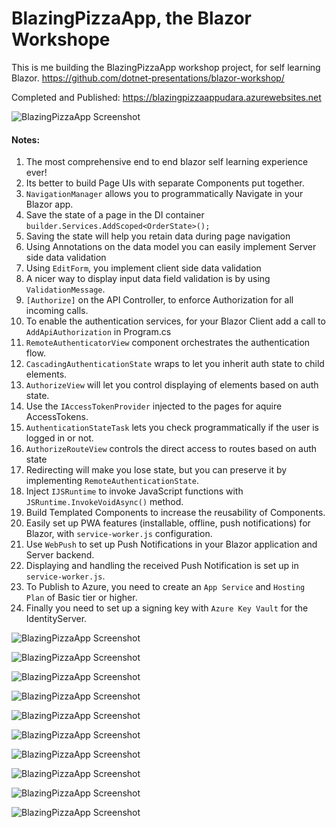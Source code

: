 # BlazingPizzaApp, the Blazor Workshope
This is me building the BlazingPizzaApp workshop project, for self learning Blazor.
https://github.com/dotnet-presentations/blazor-workshop/

Completed and Published: https://blazingpizzaappudara.azurewebsites.net

![BlazingPizzaApp Screenshot](https://raw.githubusercontent.com/UdaraAlwis/Blazor-Playground/master/BlazingPizzaApp/Screenshots/1%20PWA.png)

#### Notes: 
1. The most comprehensive end to end blazor self learning experience ever!
2. Its better to build Page UIs with separate Components put together.
3. ```NavigationManager``` allows you to programmatically Navigate in your Blazor app.
4. Save the state of a page in the DI container ```builder.Services.AddScoped<OrderState>();```
5. Saving the state will help you retain data during page navigation
6. Using Annotations on the data model you can easily implement Server side data validation
7. Using ```EditForm```, you implement client side data validation
8. A nicer way to display input data field validation is by using ```ValidationMessage```.
9. ```[Authorize]``` on the API Controller, to enforce Authorization for all incoming calls.
10. To enable the authentication services, for your Blazor Client add a call to ```AddApiAuthorization``` in Program.cs  
11. ```RemoteAuthenticatorView``` component orchestrates the authentication flow.
12. ```CascadingAuthenticationState``` wraps to let you inherit auth state to child elements.
13. ```AuthorizeView```  will let you control displaying of elements based on auth state.
14. Use the ```IAccessTokenProvider``` injected to the pages for aquire AccessTokens.
15. ```AuthenticationStateTask``` lets you check programmatically if the user is logged in or not.
16. ```AuthorizeRouteView``` controls the direct access to routes based on auth state
17. Redirecting will make you lose state, but you can preserve it by implementing ```RemoteAuthenticationState```.
18. Inject ```IJSRuntime``` to invoke JavaScript functions with ```JSRuntime.InvokeVoidAsync()``` method.
19. Build Templated Components to increase the reusability of Components.
20. Easily set up PWA features (installable, offline, push notifications) for Blazor, with ```service-worker.js``` configuration.
21. Use ```WebPush``` to set up Push Notifications in your Blazor application and Server backend.
22. Displaying and handling the received Push Notification is set up in ```service-worker.js```.
23. To Publish to Azure, you need to create an ```App Service``` and ```Hosting Plan``` of Basic tier or higher.
24. Finally you need to set up a signing key with ```Azure Key Vault``` for the IdentityServer.

![BlazingPizzaApp Screenshot](https://raw.githubusercontent.com/UdaraAlwis/Blazor-Playground/master/BlazingPizzaApp/Screenshots/2%20Finished%20Project%20Solution.png)

![BlazingPizzaApp Screenshot](https://raw.githubusercontent.com/UdaraAlwis/Blazor-Playground/master/BlazingPizzaApp/Screenshots/2%20Publish%20to%20Azure.png)

![BlazingPizzaApp Screenshot](https://raw.githubusercontent.com/UdaraAlwis/Blazor-Playground/master/BlazingPizzaApp/Screenshots/2%20Web%20App.png)

![BlazingPizzaApp Screenshot](https://raw.githubusercontent.com/UdaraAlwis/Blazor-Playground/master/BlazingPizzaApp/Screenshots/3%20Web%20App%20Registration.png)

![BlazingPizzaApp Screenshot](https://raw.githubusercontent.com/UdaraAlwis/Blazor-Playground/master/BlazingPizzaApp/Screenshots/4%20Web%20App%20Login.png)

![BlazingPizzaApp Screenshot](https://raw.githubusercontent.com/UdaraAlwis/Blazor-Playground/master/BlazingPizzaApp/Screenshots/5%20Web%20App%20Configure%20Pizza.png)

![BlazingPizzaApp Screenshot](https://raw.githubusercontent.com/UdaraAlwis/Blazor-Playground/master/BlazingPizzaApp/Screenshots/6%20Web%20App%20Add%20To%20Order.png)

![BlazingPizzaApp Screenshot](https://raw.githubusercontent.com/UdaraAlwis/Blazor-Playground/master/BlazingPizzaApp/Screenshots/7%20Web%20App%20Place%20Order.png)

![BlazingPizzaApp Screenshot](https://raw.githubusercontent.com/UdaraAlwis/Blazor-Playground/master/BlazingPizzaApp/Screenshots/8%20Web%20App%20Order%20Details.png)

![BlazingPizzaApp Screenshot](https://raw.githubusercontent.com/UdaraAlwis/Blazor-Playground/master/BlazingPizzaApp/Screenshots/9%20Web%20App%20Order%20List.png)

